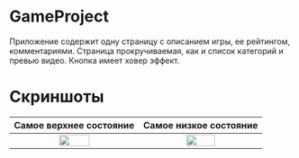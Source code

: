 # GameProject
Приложение содержит одну страницу с описанием игры, ее рейтингом, комментариями.
Страница прокручиваемая, как и список категорий и превью видео.
Кнопка имеет ховер эффект.
# Скриншоты
Самое верхнее состояние             |  Самое низкое состояние
:-------------------------:|:-------------------------:
<img src="https://github.com/OlesiaShinkarenko/GameProject/assets/103891397/620652d2-3bcc-4671-90fd-4f9b3b72206c" width=50% height=50%>| <img src="https://github.com/OlesiaShinkarenko/GameProject/assets/103891397/3fa17921-5644-491f-b81b-e27405a9c896" width=50% height=50%>





